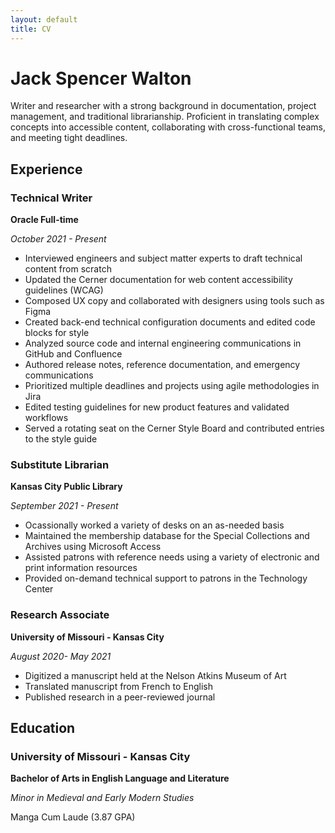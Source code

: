 ```yaml
---
layout: default
title: CV
---
```

# Jack Spencer Walton

Writer and researcher with a strong background in documentation, project management, and traditional librarianship. Proficient in translating complex concepts into accessible content, collaborating with cross-functional teams, and meeting tight deadlines.

## Experience

### Technical Writer

**Oracle Full-time**

*October 2021 - Present*

- Interviewed engineers and subject matter experts to draft technical content from scratch
- Updated the Cerner documentation for web content accessibility guidelines (WCAG)
- Composed UX copy and collaborated with designers using tools such as Figma
- Created back-end technical configuration documents and edited code blocks for style
- Analyzed source code and internal engineering communications in GitHub and Confluence
- Authored release notes, reference documentation, and emergency communications
- Prioritized multiple deadlines and projects using agile methodologies in Jira
- Edited testing guidelines for new product features and validated workflows
- Served a rotating seat on the Cerner Style Board and contributed entries to the style guide

### Substitute Librarian

**Kansas City Public Library**

*September 2021 - Present*

- Ocassionally worked a variety of desks on an as-needed basis
- Maintained the membership database for the Special Collections and Archives using Microsoft Access
- Assisted patrons with reference needs using a variety of electronic and print information resources
- Provided on-demand technical support to patrons in the Technology Center

### Research Associate

**University of Missouri - Kansas City**

*August 2020- May 2021*

- Digitized a manuscript held at the Nelson Atkins Museum of Art
- Translated manuscript from French to English
- Published research in a peer-reviewed journal

## Education

### University of Missouri - Kansas City

**Bachelor of Arts in English Language and Literature**

*Minor in Medieval and Early Modern Studies*

Manga Cum Laude (3.87 GPA)